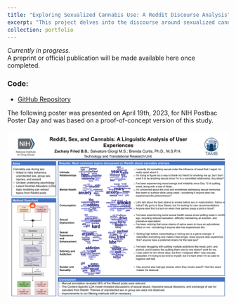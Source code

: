 ```yaml
---
title: "Exploring Sexualized Cannabis Use: A Reddit Discourse Analysis"
excerpt: "This project delves into the discourse around sexualized cannabis use by analyzing Reddit submissions, using both quantitative and qualitative methods. Through Content Specific Latent Dirichlet Allocation (CSLDA), the study identifies prevalent themes, motivations, and potential public health risks, shedding light on contemporary patterns and perceptions of sexualized cannabis use in the online community.<br/><img src='/images/wsr.png'>"
collection: portfolio
---
```


_Currently in progress._  
A preprint or official publication will be made available here once completed.    <br/>

### Code:

- [GitHub Repository](https://github.com/TTRUCurtis/rapids-helper-scripts)


The following poster was presented on April 19th, 2023, for NIH Postbac Poster Day and was based on a proof-of-concept version of this study. <br/><br/><img src='/images/wsr-poster.png'>
